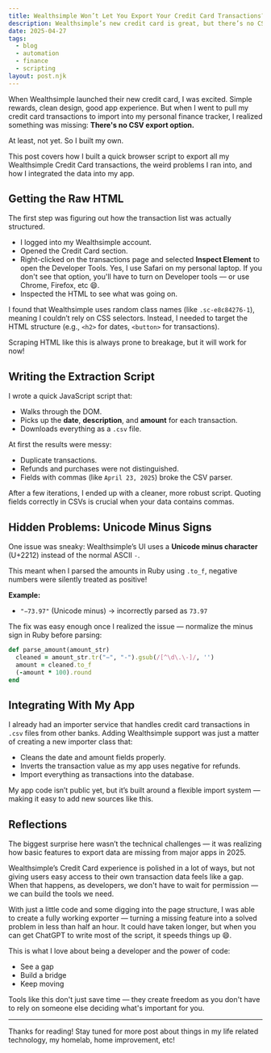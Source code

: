```yaml
---
title: Wealthsimple Won’t Let You Export Your Credit Card Transactions? Here's How I Did It Anyway
description: Wealthsimple’s new credit card is great, but there’s no CSV export yet. Here’s how I built a custom browser script to export my transactions and integrate them into my app.
date: 2025-04-27
tags: 
  - blog
  - automation
  - finance
  - scripting
layout: post.njk
---
```


When Wealthsimple launched their new credit card, I was excited. Simple rewards, clean design, good app experience. But when I went to pull my credit card transactions to import into my personal finance tracker, I realized something was missing: **There's no CSV export option.**

At least, not yet. So I built my own.

This post covers how I built a quick browser script to export all my Wealthsimple Credit Card transactions, the weird problems I ran into, and how I integrated the data into my app.

## Getting the Raw HTML

The first step was figuring out how the transaction list was actually structured.

- I logged into my Wealthsimple account.
- Opened the Credit Card section.
- Right-clicked on the transactions page and selected **Inspect Element** to open the Developer Tools. Yes, I use Safari on my personal laptop. If you don't see that option, you'll have to turn on Developer tools — or use Chrome, Firefox, etc 😄.
- Inspected the HTML to see what was going on.

I found that Wealthsimple uses random class names (like `.sc-e8c84276-1`), meaning I couldn’t rely on CSS selectors. Instead, I needed to target the HTML structure (e.g., `<h2>` for dates, `<button>` for transactions).

Scraping HTML like this is always prone to breakage, but it will work for now!

## Writing the Extraction Script

I wrote a quick JavaScript script that:
- Walks through the DOM.
- Picks up the **date**, **description**, and **amount** for each transaction.
- Downloads everything as a `.csv` file.

At first the results were messy:
- Duplicate transactions.
- Refunds and purchases were not distinguished.
- Fields with commas (like `April 23, 2025`) broke the CSV parser.

After a few iterations, I ended up with a cleaner, more robust script. Quoting fields correctly in CSVs is crucial when your data contains commas.

## Hidden Problems: Unicode Minus Signs

One issue was sneaky: Wealthsimple’s UI uses a **Unicode minus character** (U+2212) instead of the normal ASCII `-`.

This meant when I parsed the amounts in Ruby using `.to_f`, negative numbers were silently treated as positive!

**Example:**
- `"−73.97"` (Unicode minus) → incorrectly parsed as `73.97`

The fix was easy enough once I realized the issue — normalize the minus sign in Ruby before parsing:

```ruby
def parse_amount(amount_str)
  cleaned = amount_str.tr("−", "-").gsub(/[^\d\.\-]/, '')
  amount = cleaned.to_f
  (-amount * 100).round
end
```

## Integrating With My App

I already had an importer service that handles credit card transactions in `.csv` files from other banks. Adding Wealthsimple support was just a matter of creating a new importer class that:

- Cleans the date and amount fields properly.
- Inverts the transaction value as my app uses negative for refunds.
- Import everything as transactions into the database.

My app code isn’t public yet, but it’s built around a flexible import system — making it easy to add new sources like this.

## Reflections

The biggest surprise here wasn’t the technical challenges — it was realizing how basic features to export data are missing from major apps in 2025.

Wealthsimple’s Credit Card experience is polished in a lot of ways, but not giving users easy access to their own transaction data feels like a gap. When that happens, as developers, we don't have to wait for permission — we can build the tools we need.

With just a little code and some digging into the page structure, I was able to create a fully working exporter — turning a missing feature into a solved problem in less than half an hour. It could have taken longer, but when you can get ChatGPT to write most of the script, it speeds things up 😄.

This is what I love about being a developer and the power of code:

- See a gap
- Build a bridge
- Keep moving

Tools like this don't just save time — they create freedom as you don't have to rely on someone else deciding what's important for you.

---

Thanks for reading! Stay tuned for more post about things in my life related technology, my homelab, home improvement, etc!